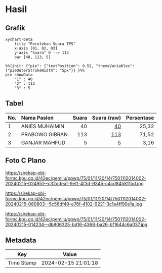 # Hasil

## Grafik

```mermaid
xychart-beta
    title "Perolehan Suara TPS"
    x-axis [01, 02, 03]
    y-axis "Suara" 0 --> 113
    bar [40, 113, 5]
```

```mermaid
%%{init: {"pie": {"textPosition": 0.5}, "themeVariables": {"pieOuterStrokeWidth": "5px"}} }%%
pie showData
    "1" : 40
    "2" : 113
    "3" : 5
```

## Tabel

| No. | Nama Paslon    | Suara | Suara (raw) | Persentase |
|:--- |:-------------- | -----:| -----------:| ----------:|
| 1   | ANIES MUHAIMIN | 40    | [40][p-1]   | 25,32      |
| 2   | PRABOWO GIBRAN | 113   | [113][p-2]  | 71,52      |
| 3   | GANJAR MAHFUD  | 5     | [5][p-3]    | 3,16       |


[p-1]: https://github.com/gigit-pemilu/pemilu-2024-75-gorontalo/blob/main/pilpres/hitung-suara/sub/75-gorontalo/sub/01-gorontalo/sub/11-bongomeme/sub/2014-batuloreng/sub/002-tps/sub/paslon-1.txt
[p-2]: https://github.com/gigit-pemilu/pemilu-2024-75-gorontalo/blob/main/pilpres/hitung-suara/sub/75-gorontalo/sub/01-gorontalo/sub/11-bongomeme/sub/2014-batuloreng/sub/002-tps/sub/paslon-2.txt
[p-3]: https://github.com/gigit-pemilu/pemilu-2024-75-gorontalo/blob/main/pilpres/hitung-suara/sub/75-gorontalo/sub/01-gorontalo/sub/11-bongomeme/sub/2014-batuloreng/sub/002-tps/sub/paslon-3.txt

## Foto C Plano

https://sirekap-obj-formc.kpu.go.id/42ec/pemilu/ppwp/75/01/11/20/14/7501112014002-20240215-024951--c32ddeaf-9eff-4f3d-9345-c4cd845811bd.jpg

https://sirekap-obj-formc.kpu.go.id/42ec/pemilu/ppwp/75/01/11/20/14/7501112014002-20240215-080803--5c56df49-e76f-4102-9221-3c1a4ff90e1a.jpg

https://sirekap-obj-formc.kpu.go.id/42ec/pemilu/ppwp/75/01/11/20/14/7501112014002-20240215-014234--db806325-bd16-4368-ba26-bf1644c6a037.jpg


## Metadata

| Key        | Value               |
| ---------- | ------------------- |
| Time Stamp | 2024-02-15 21:01:18 |




